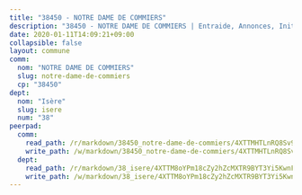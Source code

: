 ```yaml
---
title: "38450 - NOTRE DAME DE COMMIERS"
description: "38450 - NOTRE DAME DE COMMIERS | Entraide, Annonces, Initiatives"
date: 2020-01-11T14:09:21+09:00
collapsible: false
layout: commune
comm:
  nom: "NOTRE DAME DE COMMIERS"
  slug: notre-dame-de-commiers
  cp: "38450"
dept:
  nom: "Isère"
  slug: isere
  num: "38"
peerpad:
  comm:
    read_path: /r/markdown/38450_notre-dame-de-commiers/4XTTMHTLnRQ8Sv9wVvQLeVjLH35bmvE3o3Dpq2vF2wXy7PuMQ
    write_path: /w/markdown/38450_notre-dame-de-commiers/4XTTMHTLnRQ8Sv9wVvQLeVjLH35bmvE3o3Dpq2vF2wXy7PuMQ-K3TgV7oWs8YzDwoAgbx1V3e7YE3TopvfVxa3osnyTHYBQxUDhtrgn6qoBV6KwYbvQSCa2hQS3JmXLCz4BV2niaoSoNWgeEdt5q62gbwZuBjVXDr9qT4pMC7g7w7jHiyYj7c1NZK4
  dept:
    read_path: /r/markdown/38_isere/4XTTM8oYPm18cZy2hZcMXTR9BYT3Yi5KwnFvpXu1TXaRq7Q3V
    write_path: /w/markdown/38_isere/4XTTM8oYPm18cZy2hZcMXTR9BYT3Yi5KwnFvpXu1TXaRq7Q3V-K3TgUoSzs2JpJwfbzBvgU8N95mHo7JXz7NbEctNRM3EDb2iYHA4maKm3pRQwmboULLPnLFTEhRgTawPTWpmxTxKbTwDgAEzA9tUHjpudQTWdKWfdVSegAo77eCwhXTaVG7AyUZEs
---
```


